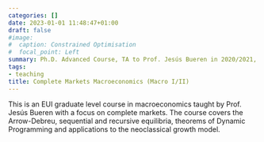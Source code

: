 ```yaml
---
categories: []
date: 2023-01-01 11:48:47+01:00
draft: false
#image:
#  caption: Constrained Optimisation
#  focal_point: Left
summary: Ph.D. Advanced Course, TA to Prof. Jesús Bueren in 2020/2021, 2021/2022 and 2022/2023.
tags:
- teaching
title: Complete Markets Macroeconomics (Macro I/II)
---
```

This is an EUI graduate level course in macroeconomics taught by Prof. Jesús Bueren with a focus on complete markets. The course covers the Arrow-Debreu, sequential and recursive equilibria, theorems of Dynamic Programming and applications to the neoclassical growth model. 
 
